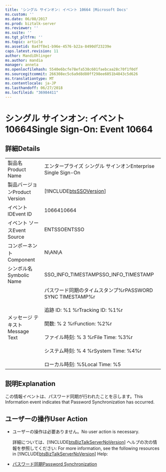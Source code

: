 ```yaml
---
title: 'シングル サインオン: イベント 10664 |Microsoft Docs'
ms.custom: ''
ms.date: 06/08/2017
ms.prod: biztalk-server
ms.reviewer: ''
ms.suite: ''
ms.tgt_pltfrm: ''
ms.topic: article
ms.assetid: 8a47f8e1-b96e-4576-b22a-8490df23239e
caps.latest.revision: 11
author: MandiOhlinger
ms.author: mandia
manager: anneta
ms.openlocfilehash: 5540e6bcfe78efa538c601faebcaa28c70f1f0df
ms.sourcegitcommit: 266308ec5c6a9d8d80ff298ee6051b4843c5d626
ms.translationtype: MT
ms.contentlocale: ja-JP
ms.lasthandoff: 06/27/2018
ms.locfileid: "36984411"
---
```

# <a name="single-sign-on-event-10664"></a><span data-ttu-id="ef440-102">シングル サインオン: イベント 10664</span><span class="sxs-lookup"><span data-stu-id="ef440-102">Single Sign-On: Event 10664</span></span>
## <a name="details"></a><span data-ttu-id="ef440-103">詳細</span><span class="sxs-lookup"><span data-stu-id="ef440-103">Details</span></span>  

|                 |                                                                                                                                                                         |
|-----------------|-------------------------------------------------------------------------------------------------------------------------------------------------------------------------|
|  <span data-ttu-id="ef440-104">製品名</span><span class="sxs-lookup"><span data-stu-id="ef440-104">Product Name</span></span>   |                                                                        <span data-ttu-id="ef440-105">エンタープライズ シングル サインオン</span><span class="sxs-lookup"><span data-stu-id="ef440-105">Enterprise Single Sign-On</span></span>                                                                        |
| <span data-ttu-id="ef440-106">製品バージョン</span><span class="sxs-lookup"><span data-stu-id="ef440-106">Product Version</span></span> |                                                       [!INCLUDE[btsSSOVersion](../includes/btsssoversion-md.md)]                                                        |
|    <span data-ttu-id="ef440-107">イベント ID</span><span class="sxs-lookup"><span data-stu-id="ef440-107">Event ID</span></span>     |                                                                                  <span data-ttu-id="ef440-108">10664</span><span class="sxs-lookup"><span data-stu-id="ef440-108">10664</span></span>                                                                                  |
|  <span data-ttu-id="ef440-109">イベント ソース</span><span class="sxs-lookup"><span data-stu-id="ef440-109">Event Source</span></span>   |                                                                                 <span data-ttu-id="ef440-110">ENTSSO</span><span class="sxs-lookup"><span data-stu-id="ef440-110">ENTSSO</span></span>                                                                                  |
|    <span data-ttu-id="ef440-111">コンポーネント</span><span class="sxs-lookup"><span data-stu-id="ef440-111">Component</span></span>    |                                                                                   <span data-ttu-id="ef440-112">N\A</span><span class="sxs-lookup"><span data-stu-id="ef440-112">N\A</span></span>                                                                                   |
|  <span data-ttu-id="ef440-113">シンボル名</span><span class="sxs-lookup"><span data-stu-id="ef440-113">Symbolic Name</span></span>  |                                                                           <span data-ttu-id="ef440-114">SSO_INFO_TIMESTAMP</span><span class="sxs-lookup"><span data-stu-id="ef440-114">SSO_INFO_TIMESTAMP</span></span>                                                                            |
|  <span data-ttu-id="ef440-115">メッセージ テキスト</span><span class="sxs-lookup"><span data-stu-id="ef440-115">Message Text</span></span>   | <span data-ttu-id="ef440-116">パスワード同期のタイムスタンプ%r</span><span class="sxs-lookup"><span data-stu-id="ef440-116">PASSWORD SYNC TIMESTAMP%r</span></span><br /><br /> <span data-ttu-id="ef440-117">追跡 ID: %1 %r</span><span class="sxs-lookup"><span data-stu-id="ef440-117">Tracking ID: %1%r</span></span><br /><br /> <span data-ttu-id="ef440-118">関数: % 2 %r</span><span class="sxs-lookup"><span data-stu-id="ef440-118">Function: %2%r</span></span><br /><br /> <span data-ttu-id="ef440-119">ファイル時刻: % 3 %r</span><span class="sxs-lookup"><span data-stu-id="ef440-119">File Time: %3%r</span></span><br /><br /> <span data-ttu-id="ef440-120">システム時刻: % 4 %r</span><span class="sxs-lookup"><span data-stu-id="ef440-120">System Time: %4%r</span></span><br /><br /> <span data-ttu-id="ef440-121">ローカル時刻: %5</span><span class="sxs-lookup"><span data-stu-id="ef440-121">Local Time: %5</span></span> |

## <a name="explanation"></a><span data-ttu-id="ef440-122">説明</span><span class="sxs-lookup"><span data-stu-id="ef440-122">Explanation</span></span>  
 <span data-ttu-id="ef440-123">この情報イベントは、パスワード同期が行われたことを示します。</span><span class="sxs-lookup"><span data-stu-id="ef440-123">This Information event indicates that Password Synchronization has occurred.</span></span>  

## <a name="user-action"></a><span data-ttu-id="ef440-124">ユーザーの操作</span><span class="sxs-lookup"><span data-stu-id="ef440-124">User Action</span></span>  

- <span data-ttu-id="ef440-125">ユーザーの操作は必要ありません。</span><span class="sxs-lookup"><span data-stu-id="ef440-125">No user action is necessary.</span></span>  

  <span data-ttu-id="ef440-126">詳細については、[!INCLUDE[btsBizTalkServerNoVersion](../includes/btsbiztalkservernoversion-md.md)] ヘルプの次の情報を参照してください: </span><span class="sxs-lookup"><span data-stu-id="ef440-126">For more information, see the following resources in [!INCLUDE[btsBizTalkServerNoVersion](../includes/btsbiztalkservernoversion-md.md)] Help:</span></span>  

- [<span data-ttu-id="ef440-127">パスワード同期</span><span class="sxs-lookup"><span data-stu-id="ef440-127">Password Synchronization</span></span>](../core/password-synchronization2.md)
